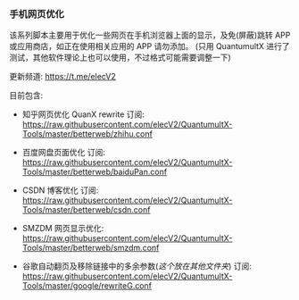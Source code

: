 ### 手机网页优化

该系列脚本主要用于优化一些网页在手机浏览器上面的显示，及免(屏蔽)跳转 APP或应用商店，如正在使用相关应用的 APP 请勿添加。
(只用 QuantumultX 进行了测试，其他软件理论上也可以使用，不过格式可能需要调整一下)

更新频道: https://t.me/elecV2

目前包含:

- 知乎网页优化 QuanX rewrite 订阅: https://raw.githubusercontent.com/elecV2/QuantumultX-Tools/master/betterweb/zhihu.conf
- 百度网盘页面优化 订阅: https://raw.githubusercontent.com/elecV2/QuantumultX-Tools/master/betterweb/baiduPan.conf
- CSDN 博客优化 订阅: https://raw.githubusercontent.com/elecV2/QuantumultX-Tools/master/betterweb/csdn.conf
- SMZDM 网页显示优化: https://raw.githubusercontent.com/elecV2/QuantumultX-Tools/master/betterweb/smzdm.conf

- 谷歌自动翻页及移除链接中的多余参数(*这个放在其他文件夹*) 订阅: https://raw.githubusercontent.com/elecV2/QuantumultX-Tools/master/google/rewriteG.conf